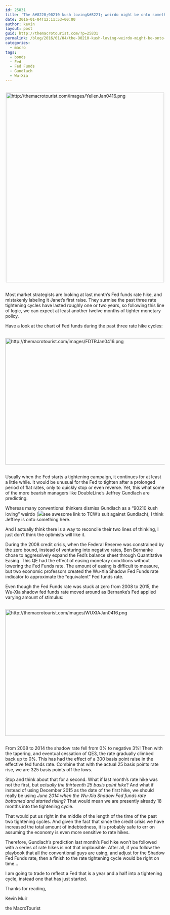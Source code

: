 ```yaml
---
id: 25831
title: 'The &#8220;90210 kush loving&#8221; weirdo might be onto something'
date: 2016-01-04T12:11:53+00:00
author: kevin
layout: post
guid: http://themacrotourist.com/?p=25831
permalink: /blog/2016/01/04/the-90210-kush-loving-weirdo-might-be-onto-something/
categories:
  - macro
tags:
  - bonds
  - Fed
  - Fed Funds
  - Gundlach
  - Wu-Xia
---
```


  <img src="http://themacrotourist.com/images/YellenJan0416.png" alt="http://themacrotourist.com/images/YellenJan0416.png" style="margin:30px auto;display:block;" width="500" height="600">

Most market strategists are looking at last month&#8217;s Fed funds rate hike, and mistakenly labeling it Janet&#8217;s first raise. They surmise the past three rate tightening cycles have lasted roughly one or two years, so following this line of logic, we can expect at least another twelve months of tighter monetary policy.

Have a look at the chart of Fed funds during the past three rate hike cycles:


  <img src="http://themacrotourist.com/images/FDTRJan0416.png" alt="http://themacrotourist.com/images/FDTRJan0416.png" style="margin:30px auto;display:block;" width="600" height="400">

Usually when the Fed starts a tightening campaign, it continues for at least a little while. It would be unusual for the Fed to tighten after a prolonged period of flat rates, only to quickly stop or even reverse. Yet, this what some of the more bearish managers like DoubleLine&#8217;s Jeffrey Gundlach are predicting.

Whereas many conventional thinkers dismiss Gundlach as a &#8220;90210 kush loving&#8221; weirdo (<img src="http://dealbreaker.com/2010/01/jeffrey-gundlach-not-set-up-by-tcw-big-fan-of-dr-fellatio-series/" target="_blank">see awesome link to TCW&#8217;s suit against Gundlach)</a>, I think Jeffrey is onto something here.

And I actually think there is a way to reconcile their two lines of thinking, I just don&#8217;t think the optimists will like it.

During the 2008 credit crisis, when the Federal Reserve was constrained by the zero bound, instead of venturing into negative rates, Ben Bernanke chose to aggressively expand the Fed&#8217;s balance sheet through Quantitative Easing. This QE had the effect of easing monetary conditions without lowering the Fed Funds rate. The amount of easing is difficult to measure, but two economic professors created the Wu-Xia Shadow Fed Funds rate indicator to approximate the &#8220;equivalent&#8221; Fed funds rate.

Even though the Fed Funds rate was stuck at zero from 2008 to 2015, the Wu-Xia shadow fed funds rate moved around as Bernanke&#8217;s Fed applied varying amount of stimulus:


  <img src="http://themacrotourist.com/images/WUXIAJan0416.png" alt="http://themacrotourist.com/images/WUXIAJan0416.png" style="margin:30px auto;display:block;" width="600" height="400">

From 2008 to 2014 the shadow rate fell from 0% to negative 3%! Then with the tapering, and eventual cessation of QE3, the rate gradually climbed back up to 0%. This has had the effect of a 300 basis point raise in the effective fed funds rate. Combine that with the actual 25 basis points rate rise, we are 325 basis points off the lows.

Stop and think about that for a second. What if last month&#8217;s rate hike was not the first, but _actually the thirteenth 25 basis point hike_? And what if instead of using December 2015 as the date of the first hike, we should really be using _June 2014 when the Wu-Xia Shadow Fed funds rate bottomed and started rising_? That would mean we are presently already 18 months into the tightening cycle.

That would put us right in the middle of the length of the time of the past two tightening cycles. And given the fact that since the credit crisis we have increased the total amount of indebtedness, it is probably safe to err on assuming the economy is even more sensitive to rate hikes.

Therefore, Gundlach&#8217;s prediction last month&#8217;s Fed hike won&#8217;t be followed with a series of rate hikes is not that implausible. After all, if you follow the playbook that all the conventional guys are using, and adjust for the Shadow Fed Funds rate, then a finish to the rate tightening cycle would be right on time&#8230;

I am going to trade to reflect a Fed that is a year and a half into a tightening cycle, instead one that has just started.

Thanks for reading,
  
Kevin Muir
  
the MacroTourist